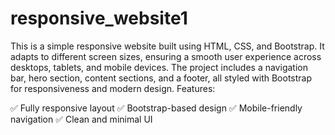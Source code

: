 # responsive_website1
This is a simple responsive website built using HTML, CSS, and Bootstrap. It adapts to different screen sizes, ensuring a smooth user experience across desktops, tablets, and mobile devices. The project includes a navigation bar, hero section, content sections, and a footer, all styled with Bootstrap for responsiveness and modern design.
 Features:

✅ Fully responsive layout ✅ Bootstrap-based design ✅ Mobile-friendly navigation ✅ Clean and minimal UI

